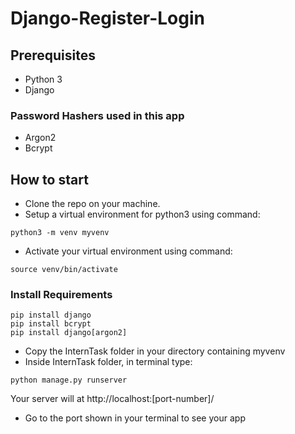 # Django-Register-Login

## Prerequisites
* Python 3
* Django

### Password Hashers used in this app
* Argon2
* Bcrypt


## How to start

* Clone the repo on your machine.
* Setup a virtual environment for python3 using command:
```
python3 -m venv myvenv

```
* Activate your virtual environment using command:
 ```
 source venv/bin/activate
 
 ```
### Install Requirements
 ```
 pip install django
 pip install bcrypt
 pip install django[argon2]
 
 ```
 
 * Copy the InternTask folder in your directory containing myvenv
 * Inside InternTask folder, in terminal type:
 ```
 python manage.py runserver
 
 ```
 
 Your server will at http://localhost:[port-number]/
 
 * Go to the port shown in your terminal to see your app
 
 
